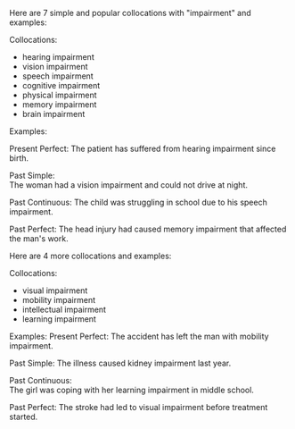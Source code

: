  Here are 7 simple and popular collocations with "impairment" and examples:

Collocations:
- hearing impairment
- vision impairment 
- speech impairment
- cognitive impairment
- physical impairment
- memory impairment
- brain impairment

Examples:

Present Perfect:
The patient has suffered from hearing impairment since birth.  

Past Simple:  
The woman had a vision impairment and could not drive at night.

Past Continuous:
The child was struggling in school due to his speech impairment.

Past Perfect:
The head injury had caused memory impairment that affected the man's work.

Here are 4 more collocations and examples:

Collocations:
- visual impairment
- mobility impairment
- intellectual impairment
- learning impairment

Examples: 
Present Perfect: 
The accident has left the man with mobility impairment.

Past Simple:
The illness caused kidney impairment last year.

Past Continuous:  
The girl was coping with her learning impairment in middle school.

Past Perfect:
The stroke had led to visual impairment before treatment started.